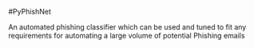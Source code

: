 #PyPhishNet


An automated phishing classifier which can be used and tuned to fit any requirements for automating a large volume of potential Phishing emails

